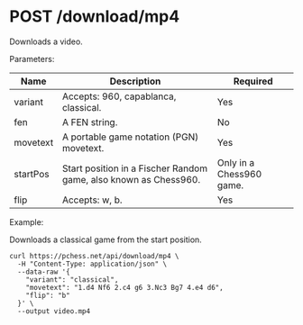 # POST /download/mp4

Downloads a video.

Parameters:

| Name | Description | Required |
| ---- | ----------- | -------- |
| variant | Accepts: 960, capablanca, classical. | Yes |
| fen | A FEN string. | No |
| movetext | A portable game notation (PGN) movetext. | Yes |
| startPos | Start position in a Fischer Random game, also known as Chess960. | Only in a Chess960 game. |
| flip | Accepts: w, b. | Yes |

Example:

Downloads a classical game from the start position.

```text
curl https://pchess.net/api/download/mp4 \
  -H "Content-Type: application/json" \
  --data-raw '{
    "variant": "classical",
    "movetext": "1.d4 Nf6 2.c4 g6 3.Nc3 Bg7 4.e4 d6",
    "flip": "b"
  }' \
  --output video.mp4
```
